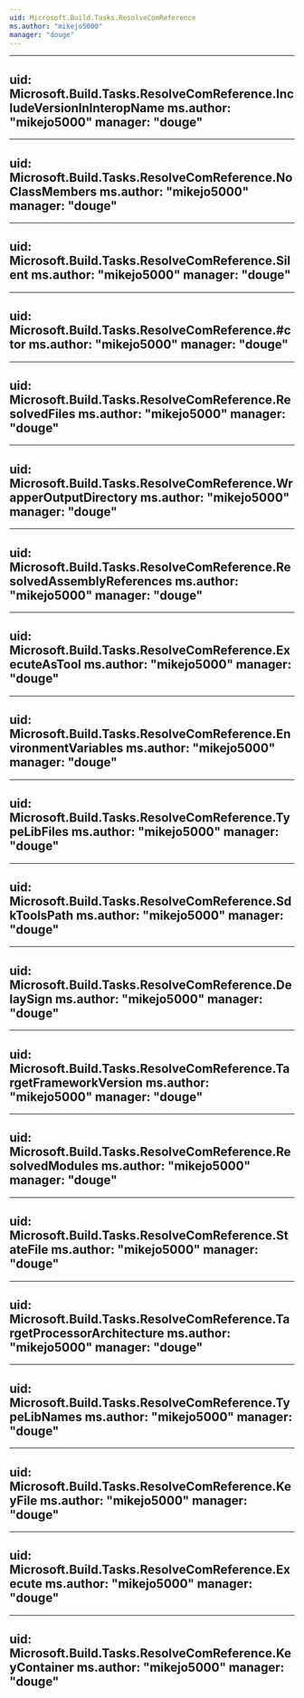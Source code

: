 ```yaml
---
uid: Microsoft.Build.Tasks.ResolveComReference
ms.author: "mikejo5000"
manager: "douge"
---
```


---
uid: Microsoft.Build.Tasks.ResolveComReference.IncludeVersionInInteropName
ms.author: "mikejo5000"
manager: "douge"
---

---
uid: Microsoft.Build.Tasks.ResolveComReference.NoClassMembers
ms.author: "mikejo5000"
manager: "douge"
---

---
uid: Microsoft.Build.Tasks.ResolveComReference.Silent
ms.author: "mikejo5000"
manager: "douge"
---

---
uid: Microsoft.Build.Tasks.ResolveComReference.#ctor
ms.author: "mikejo5000"
manager: "douge"
---

---
uid: Microsoft.Build.Tasks.ResolveComReference.ResolvedFiles
ms.author: "mikejo5000"
manager: "douge"
---

---
uid: Microsoft.Build.Tasks.ResolveComReference.WrapperOutputDirectory
ms.author: "mikejo5000"
manager: "douge"
---

---
uid: Microsoft.Build.Tasks.ResolveComReference.ResolvedAssemblyReferences
ms.author: "mikejo5000"
manager: "douge"
---

---
uid: Microsoft.Build.Tasks.ResolveComReference.ExecuteAsTool
ms.author: "mikejo5000"
manager: "douge"
---

---
uid: Microsoft.Build.Tasks.ResolveComReference.EnvironmentVariables
ms.author: "mikejo5000"
manager: "douge"
---

---
uid: Microsoft.Build.Tasks.ResolveComReference.TypeLibFiles
ms.author: "mikejo5000"
manager: "douge"
---

---
uid: Microsoft.Build.Tasks.ResolveComReference.SdkToolsPath
ms.author: "mikejo5000"
manager: "douge"
---

---
uid: Microsoft.Build.Tasks.ResolveComReference.DelaySign
ms.author: "mikejo5000"
manager: "douge"
---

---
uid: Microsoft.Build.Tasks.ResolveComReference.TargetFrameworkVersion
ms.author: "mikejo5000"
manager: "douge"
---

---
uid: Microsoft.Build.Tasks.ResolveComReference.ResolvedModules
ms.author: "mikejo5000"
manager: "douge"
---

---
uid: Microsoft.Build.Tasks.ResolveComReference.StateFile
ms.author: "mikejo5000"
manager: "douge"
---

---
uid: Microsoft.Build.Tasks.ResolveComReference.TargetProcessorArchitecture
ms.author: "mikejo5000"
manager: "douge"
---

---
uid: Microsoft.Build.Tasks.ResolveComReference.TypeLibNames
ms.author: "mikejo5000"
manager: "douge"
---

---
uid: Microsoft.Build.Tasks.ResolveComReference.KeyFile
ms.author: "mikejo5000"
manager: "douge"
---

---
uid: Microsoft.Build.Tasks.ResolveComReference.Execute
ms.author: "mikejo5000"
manager: "douge"
---

---
uid: Microsoft.Build.Tasks.ResolveComReference.KeyContainer
ms.author: "mikejo5000"
manager: "douge"
---
